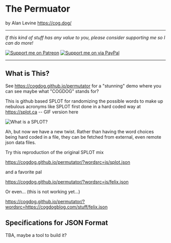 # The Permuator
by Alan Levine https://cog.dog/

-----
*If this kind of stuff has any value to you, please consider supporting me so I can do more!*

[![Support me on Patreon](http://cogdog.github.io/images/badge-patreon.png)](https://patreon.com/cogdog) [![Support me on via PayPal](http://cogdog.github.io/images/badge-paypal.png)](https://paypal.me/cogdog)

----- 


## What is This?

See https://cogdog.github.io/permutator for a "stunning" demo where you can see maybe what "COGDOG" stands for?

This is github based SPLOT for randomizing the possible words to make up nebulous acronyms like SPLOT first done in a hard coded way at https://splot.ca -- GIF version here

![](images/what-is-splot.gif "What is a SPLOT?")


Ah, but now we have a new twist. Rather than having the word choices being hard coded in a file, they can be fetched from external, even remote json data files.

Try this reproduction of the original SPLOT mix

https://cogdog.github.io/permutator/?wordsrc=js/splot.json

and a favorite pal

https://cogdog.github.io/permutator/?wordsrc=js/felix.json

Or even... (this is not working yet...)

https://cogdog.github.io/permutator/?wordsrc=https://cogdogblog.com/stuff/felix.json

## Specifications for JSON Format

TBA, maybe a tool to build it? 

